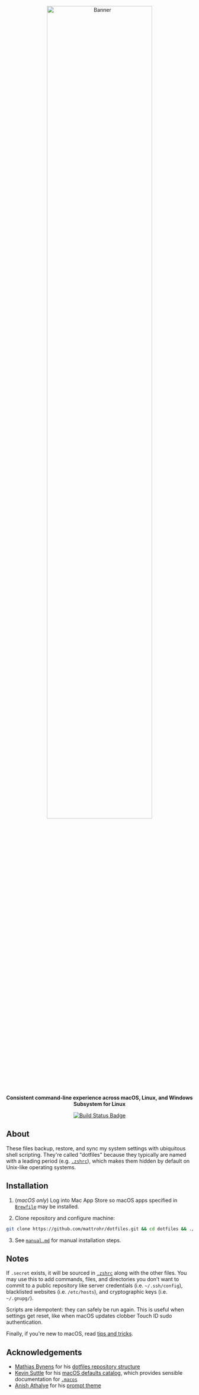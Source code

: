 <p align="center">
<img width="75%" src="https://i.imgur.com/imF4dUf.png" alt="Banner">
</p>

<p align="center">
<b>Consistent command-line experience across macOS, Linux, and Windows Subsystem for Linux</b>
</p>

<p align="center">
<a href="https://github.com/mattrohr/dotfiles/actions?query=workflow%3Abuild">
<img src="https://github.com/mattrohr/dotfiles/workflows/build/badge.svg?branch=main" alt="Build Status Badge">
</a>
</p>

## About

These files backup, restore, and sync my system settings with ubiquitous shell scripting. They're called "dotfiles" because they typically are named with a leading period (e.g. [`.zshrc`](./.zshrc)), which makes them hidden by default on Unix-like operating systems.

## Installation

1. (_macOS only_) Log into Mac App Store so macOS apps specified in [`Brewfile`](./Brewfile) may be installed.

2. Clone repository and configure machine:

```bash
git clone https://github.com/mattrohr/dotfiles.git && cd dotfiles && ./install.sh
```

3. See [`manual.md`](./manual.md) for manual installation steps.

## Notes

If `.secret` exists, it will be sourced in [`.zshrc`](./.zshrc) along with the other files. You may use this to add commands, files, and directories you don’t want to commit to a public repository like server credentials (i.e. `~/.ssh/config`), blacklisted websites (i.e. `/etc/hosts`), and cryptographic keys (i.e. `~/.gnupg/`).

Scripts are idempotent: they can safely be run again. This is useful when settings get reset, like when macOS updates clobber Touch ID sudo authentication.

Finally, if you're new to macOS, read [tips and tricks](./tips.md).

## Acknowledgements

- [Mathias Bynens](https://mathiasbynens.be/) for his [dotfiles repository structure](https://github.com/mathiasbynens/dotfiles)
- [Kevin Suttle](http://kevinsuttle.com/) for his [macOS defaults catalog](https://github.com/kevinSuttle/macOS-Defaults), which provides sensible documentation for [`.macos`](https://github.com/mattrohr/dotfiles/blob/main/.macos)
- [Anish Athalye](https://github.com/anishathalye) for his [prompt theme](https://github.com/anishathalye/dotfiles/blob/master/zsh/prompt.zsh)
